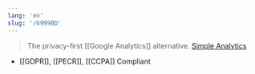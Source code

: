 ```yaml
---
lang: 'en'
slug: '/6999BD'
---
```


> The privacy-first [[Google Analytics]] alternative. [Simple Analytics](https://www.simpleanalytics.com/)

- [[GDPR]], [[PECR]], [[CCPA]] Compliant
